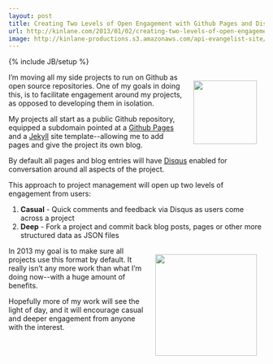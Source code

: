 ```yaml
---
layout: post
title: Creating Two Levels of Open Engagement with Github Pages and Disqus
url: http://kinlane.com/2013/01/02/creating-two-levels-of-open-engagement-with-github-pages-and-disqus/
image: http://kinlane-productions.s3.amazonaws.com/api-evangelist-site/blog/github-logo-basic.png
---
```

{% include JB/setup %}
<p>
     <img style="padding: 15px;" src="https://s3.amazonaws.com/kinlane-productions/api-evangelist/github/github-logo.png"  width="125" align="right" />
</p>
<p>
     I’m moving all my side projects to run on Github as open source repositories. One of my goals in doing this, is to facilitate engagement around my projects, as opposed to developing them in isolation.
</p>
<p>
     My projects all start as a public Github repository, equipped a subdomain pointed at a <a title="Github Pages" href="http://pages.github.com/">Github Pages</a> and a <a href="https://github.com/mojombo/jekyll">Jekyll</a> site template--allowing me to add pages and give the project its own blog.
</p>
<p>
     By default all pages and blog entries will have <a href="http://disqus.com/">Disqus</a> enabled for conversation around all aspects of the project.  
</p>
<p>
     This approach to project management will open up two levels of engagement from users:
</p>
<ol class="mainlist">
     <li>
          <strong>Casual</strong> - Quick comments and feedback via Disqus as users come across a project
     </li>
     <li>
          <strong>Deep</strong> - Fork a project and commit back blog posts, pages or other more structured data as JSON files
     </li>
</ol>
<p>
     <img style="padding: 15px;" src="https://s3.amazonaws.com/kinlane-productions/api-evangelist/disqus/disqus-logo.gif"  width="200" align="right" />
</p>
<p>
     In 2013 my goal is to make sure all projects use this format by default. It really isn’t any more work than what I’m doing now--with a huge amount of benefits.
</p>
<p>
     Hopefully more of my work will see the light of day, and it will encourage casual and deeper engagement from anyone with the interest.
</p>